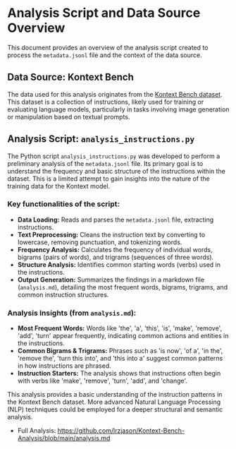 # Analysis Script and Data Source Overview

This document provides an overview of the analysis script created to process the `metadata.jsonl` file and the context of the data source.

## Data Source: Kontext Bench

The data used for this analysis originates from the [Kontext Bench dataset](https://huggingface.co/datasets/black-forest-labs/kontext-bench). This dataset is a collection of instructions, likely used for training or evaluating language models, particularly in tasks involving image generation or manipulation based on textual prompts.

## Analysis Script: `analysis_instructions.py`

The Python script `analysis_instructions.py` was developed to perform a preliminary analysis of the `metadata.jsonl` file. Its primary goal is to understand the frequency and basic structure of the instructions within the dataset. This is a limited attempt to gain insights into the nature of the training data for the Kontext model.

### Key functionalities of the script:

*   **Data Loading:** Reads and parses the `metadata.jsonl` file, extracting instructions.
*   **Text Preprocessing:** Cleans the instruction text by converting to lowercase, removing punctuation, and tokenizing words.
*   **Frequency Analysis:** Calculates the frequency of individual words, bigrams (pairs of words), and trigrams (sequences of three words).
*   **Structure Analysis:** Identifies common starting words (verbs) used in the instructions.
*   **Output Generation:** Summarizes the findings in a markdown file (`analysis.md`), detailing the most frequent words, bigrams, trigrams, and common instruction structures.

### Analysis Insights (from `analysis.md`):

*   **Most Frequent Words:** Words like 'the', 'a', 'this', 'is', 'make', 'remove', 'add', 'turn' appear frequently, indicating common actions and entities in the instructions.
*   **Common Bigrams & Trigrams:** Phrases such as 'is now', 'of a', 'in the', 'remove the', 'turn this into', and 'this into a' suggest common patterns in how instructions are phrased.
*   **Instruction Starters:** The analysis shows that instructions often begin with verbs like 'make', 'remove', 'turn', 'add', and 'change'.

This analysis provides a basic understanding of the instruction patterns in the Kontext Bench dataset. More advanced Natural Language Processing (NLP) techniques could be employed for a deeper structural and semantic analysis.

*   Full Analysis: https://github.com/lrzjason/Kontext-Bench-Analysis/blob/main/analysis.md